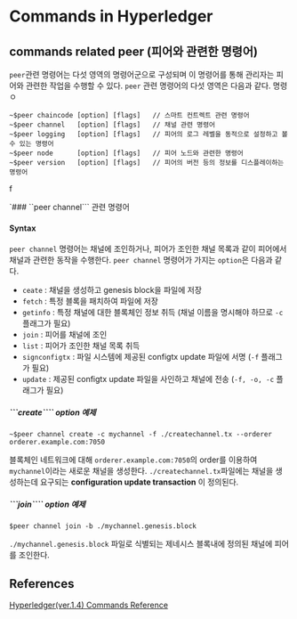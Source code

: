 # Commands in Hyperledger

## commands related peer (피어와 관련한 명령어)

```peer```관련 명령어는 다섯 영역의 명령어군으로 구성되며 이 명령어를 통해 관리자는 피어와 관련한 작업을 수행할 수 있다. 
```peer``` 관련 명령어의 다섯 영역은 다음과 같다. 명령ㅇ

```shell
~$peer chaincode [option] [flags]   // 스마트 컨트렉트 관련 명령어
~$peer channel   [option] [flags]   // 채널 관련 명령어 
~$peer logging   [option] [flags]   // 피어의 로그 레벨을 동적으로 설정하고 볼 수 있는 명령어 
~$peer node      [option] [flags]   // 피어 노드와 관련한 명령어
~$peer version   [option] [flags]   // 피어의 버전 등의 정보를 디스플레이하는 명령어 
```
f

`### ``peer channel``` 관련 명령어

#### Syntax

```peer channel``` 명령어는 채널에 조인하거나, 피어가 조인한 채널 목록과 같이 피어에서 채널과 관련한 동작을 수행한다.
```peer channel``` 명령어가 가지는 ```option```은 다음과 같다. 

* ```ceate``` : 채널을 생성하고 genesis block을 파일에 저장 
* ```fetch``` : 특정 블록을 패치하여 파일에 저장
* ```getinfo``` : 특정 채널에 대한 블록체인 정보 취득 (채널 이름을 명시해야 하므로 ```-c``` 플래그가 필요)
* ```join``` : 피어를 채널에 조인
* ```list``` : 피어가 조인한 채널 목록 취득
* ```signconfigtx``` : 파일 시스템에 제공된 configtx update 파일에 서명 (```-f``` 플래그가 필요) 
* ```update``` : 제공된 configtx update 파일을 사인하고 채널에 전송 (```-f, -o, -c``` 플래그가 필요)

##### ```create```` option 예제

```shell
~$peer channel create -c mychannel -f ./createchannel.tx --orderer orderer.example.com:7050
```

블록체인 네트워크에 대해 ```orderer.example.com:7050```의 order를 이용하여 ```mychannel```이라는 새로운 채널을 생성한다.
```./createchannel.tx```파일에는 채널을 생성하는데 요구되는 **configuration update transaction** 이 정의된다.

##### ```join```` option 예제

```shell
$peer channel join -b ./mychannel.genesis.block
```
```./mychannel.genesis.block``` 파일로 식별되는 제네시스 블록내에 정의된 채널에 피어를 조인한다. 






## References

[Hyperledger(ver.1.4) Commands Reference](https://hyperledger-fabric.readthedocs.io/en/release-1.4/command_ref.html)
